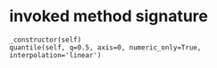 # invoked method signature

```text
_constructor(self)
quantile(self, q=0.5, axis=0, numeric_only=True, interpolation='linear')
```